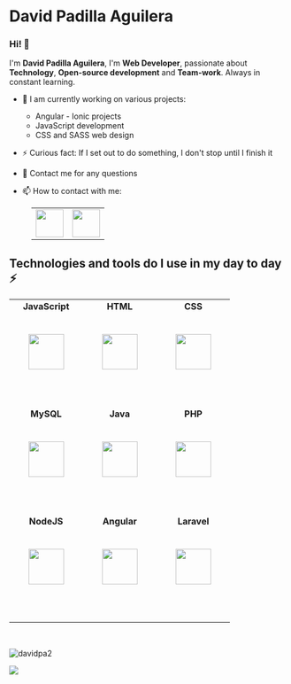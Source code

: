 # David Padilla Aguilera

### Hi! 👋

I'm **David Padilla Aguilera**, I'm **Web Developer**, passionate about **Technology**, **Open-source development** and **Team-work**. Always in constant learning.

- 🔭 I am currently working on various projects:

  - Angular - Ionic projects
  - JavaScript development
  - CSS and SASS web design

- ⚡ Curious fact: If I set out to do something, I don't stop until I finish it
- 💬 Contact me for any questions
- 📫 How to contact with me:

<table style="margin-left: 40px; border: none">
  <tr style="border: none">
    <td style="border: none">
      <a href="mailto:davidpaag2002@gmail.com"><img src="https://cdn.icon-icons.com/icons2/2631/PNG/512/gmail_new_logo_icon_159149.png" width="50" height="50" ></a>
    </td>
    <td style="border: none">
      <a href="https://www.linkedin.com/in/davidpadillaaguilera/"><img src="https://cdn.svgporn.com/logos/linkedin.svg" width="50" height="50" ></a>
    </td>
  </tr>
</table>

## Technologies and tools do I use in my day to day ⚡

<table style="width: 100%">
  <tbody>
    <tr valign="top">
      <td width="25%" align="center" style="padding-bottom:3rem">
        <span><b>JavaScript</b></span><br/><br/><br/>
        <img height="64px" src="[[[https://www.manejandodatos.es/wp-content/uploads/2015/03/javascript.png](https://upload.wikimedia.org/wikipedia/commons/thumb/b/ba/Javascript_badge.svg/946px-Javascript_badge.svg.png)](https://i3.wp.com/banner2.cleanpng.com/20190129/vxi/kisspng-javascript-web-applications-scalable-vector-graphi-5c50fcc8cdff26.2471555315488114648438.jpg?ssl=1)](https://logos-world.net/wp-content/uploads/2023/02/JavaScript-Symbol.png)">
        <br/><br/>
      </td>
      <td width="25%" align="center" style="padding-bottom:3rem">
        <span><b>HTML</b></span><br/><br/><br/>
        <img height="64px" src="https://cdn.svgporn.com/logos/html-5.svg">
        <br/><br/>
      </td>
      <td width="25%" align="center" style="padding-bottom:3rem">
        <span><b>CSS</b></span><br/><br/><br/>
        <img height="64px" src="https://cdn.svgporn.com/logos/css-3.svg">
        <br/><br/>
      </td>
    </tr>
    <tr valign="top">
      <td width="25%" align="center" style="padding-bottom:3rem">
        <span><b>MySQL</b></span><br/><br/><br/>
        <img height="64px" src="https://cdn.svgporn.com/logos/mysql.svg">
        <br/><br/>
      </td>
      <td width="25%" align="center" style="padding-bottom:3rem">
        <span><b>Java</b></span><br/><br/><br/>
        <img height="64px" src="https://cdn.svgporn.com/logos/java.svg">
        <br/><br/>
      </td> 
      <td width="25%" align="center" style="padding-bottom:3rem">
        <span><b>PHP</b></span><br/><br/><br/>
        <img height="64px" src="http://lineadecodigo.com/wp-content/uploads/2013/11/php.png">
        <br/><br/>
      </td>
    </tr>
    <tr valign="top">      
      <td width="25%" align="center" style="padding-bottom:3rem">
        <span><b>NodeJS</b></span><br/><br/><br/>
        <img height="64px" src="https://upload.wikimedia.org/wikipedia/commons/thumb/d/d9/Node.js_logo.svg/1280px-Node.js_logo.svg.png">
        <br/><br/>
      </td>
      <td width="25%" align="center" style="padding-bottom:3rem">
        <span><b>Angular</b></span><br/><br/><br/>
        <img height="64px" src="https://upload.wikimedia.org/wikipedia/commons/thumb/c/cf/Angular_full_color_logo.svg/2048px-Angular_full_color_logo.svg.png">
        <br/><br/>
      </td>
      <td width="25%" align="center" style="padding-bottom:3rem">
        <span><b>Laravel</b></span><br/><br/><br/>
        <img height="64px" src="https://upload.wikimedia.org/wikipedia/commons/thumb/9/9a/Laravel.svg/1200px-Laravel.svg.png">
        <br/><br/>
      </td>
    </tr>
  </tbody>
</table>

<br/>
<p><img src="https://github-readme-stats.vercel.app/api/top-langs?username=davidpa2&show_icons=true&locale=en&layout=compact" alt="davidpa2" /></p>
<p><img src="https://github-readme-stats.vercel.app/api?username=davidpa2&hide=contribs,prs)](https://github.com/davidpa2/github-readme-stats" /></p>

